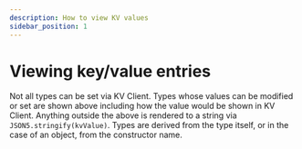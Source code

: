 ```yaml
---
description: How to view KV values
sidebar_position: 1
---
```


# Viewing key/value entries

Not all types can be set via KV Client. Types whose values can be modified or
set are shown above including how the value would be shown in KV Client.
Anything outside the above is rendered to a string via
`JSON5.stringify(kvValue)`. Types are derived from the type itself, or in the
case of an object, from the constructor name.
